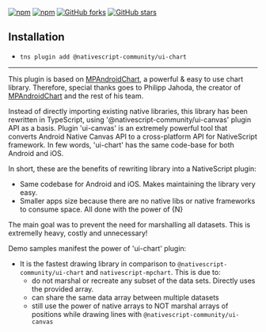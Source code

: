 [![npm](https://img.shields.io/npm/v/@nativescript-community/ui-chart.svg)](https://www.npmjs.com/package/@nativescript-community/ui-chart)
[![npm](https://img.shields.io/npm/dt/@nativescript-community/ui-chart.svg?label=npm%20downloads)](https://www.npmjs.com/package/@nativescript-community/ui-chart)
[![GitHub forks](https://img.shields.io/github/forks/nativescript-community/ui-chart.svg)](https://github.com/nativescript-community/ui-chart/network)
[![GitHub stars](https://img.shields.io/github/stars/nativescript-community/ui-chart.svg)](https://github.com/nativescript-community/ui-chart/stargazers)

## Installation

* `tns plugin add @nativescript-community/ui-chart`

---

This plugin is based on [MPAndroidChart](https://github.com/PhilJay/MPAndroidChart), a powerful & easy to use chart library. Therefore, special thanks goes to Philipp Jahoda, the creator of [MPAndroidChart](https://github.com/PhilJay/MPAndroidChart) and the rest of his team.

Instead of directly importing existing native libraries, this library has been rewritten in TypeScript, using '@nativescript-community/ui-canvas' plugin API as a basis. Plugin 'ui-canvas'
is an extremely powerful tool that converts Android Native Canvas API to a cross-platform API for NativeScript framework. In few words, 'ui-chart' has the same code-base for both Android and iOS.

In short, these are the benefits of rewriting library into a NativeScript plugin:
* Same codebase for Android and iOS. Makes maintaining the library very easy.
* Smaller apps size because there are no native libs or native frameworks to consume space. All done with the power of {N}

The main goal was to prevent the need for marshalling all datasets. This is extremelly heavy, costly and unnecessary!

Demo samples manifest the power of 'ui-chart' plugin:

* It is the fastest drawing library in comparison to ```@nativescript-community/ui-chart``` and ```nativescript-mpchart```. This is due to:
    - do not marshal or recreate any subset of the data sets. Directly uses the provided array.
    - can share the same data array between multiple datasets
    - still use the power of native arrays to NOT marshal arrays of positions while drawing lines with ```@nativescript-community/ui-canvas```




